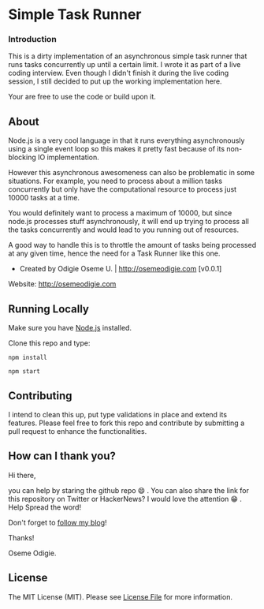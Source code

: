 # Simple Task Runner

### Introduction 

This is a dirty implementation of an asynchronous simple task runner that runs tasks concurrently up until a certain limit. I wrote it as part of a live coding interview. Even though I didn't finish it during the live coding session, I still decided to put up the working implementation here.

Your are free to use the code or build upon it.


## About

Node.js is a very cool language in that it runs everything asynchronously using a single event loop so this makes it pretty fast because of its non-blocking IO implementation.

However this asynchronous awesomeness can also be problematic in some situations. For example, you need to process about a million tasks concurrently but only have the computational resource to process just 10000 tasks at a time.

You would definitely want to process a maximum of 10000, but since node.js processes stuff asynchronously, it will end up trying to process all the tasks concurrently and would lead to you running out of resources.

A good way to handle this is to throttle the amount of tasks being processed at any given time, hence the need for a Task Runner like this one.


- Created by Odigie Oseme U. | http://osemeodigie.com [v0.0.1]

Website: http://osemeodigie.com


## Running Locally

Make sure you have [Node.js](http://nodejs.org/) installed.

Clone this repo and type: 

`npm install`

`npm start`


## Contributing

I intend to clean this up, put type validations in place and extend its features. Please feel free to fork this repo and contribute by submitting a pull request to enhance the functionalities.


## How can I thank you?

Hi there,

you can help by staring the github repo :smile: . You can also share the link for this repository on Twitter or HackerNews? I would love the attention :grin: . Help Spread the word!

Don't forget to [follow my blog](http://osemeodigie.com)!

Thanks!

Oseme Odigie.

## License

The MIT License (MIT). Please see [License File](LICENSE.md) for more information.
